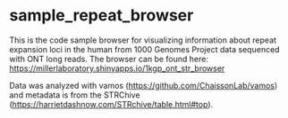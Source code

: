 # sample_repeat_browser

This is the code sample browser for visualizing information about repeat expansion loci in the human from 1000 Genomes Project data sequenced with ONT long reads. The browser can be found here: https://millerlaboratory.shinyapps.io/1kgp_ont_str_browser

Data was analyzed with vamos (https://github.com/ChaissonLab/vamos) and metadata is from the STRChive (https://harrietdashnow.com/STRchive/table.html#top).

